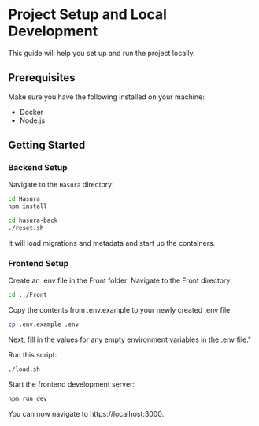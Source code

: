 # Project Setup and Local Development

This guide will help you set up and run the project locally.

## Prerequisites

Make sure you have the following installed on your machine:

- Docker
- Node.js

## Getting Started

### Backend Setup

Navigate to the `Hasura` directory:

```sh
cd Hasura
npm install
```

```sh
cd hasura-back
./reset.sh
```

It will load migrations and metadata and start up the containers.

### Frontend Setup

Create an .env file in the Front folder:
Navigate to the Front directory:

```sh
cd ../Front
```

Copy the contents from .env.example to your newly created .env file

```sh
cp .env.example .env
```

Next, fill in the values for any empty environment variables in the .env file."

Run this script:

```sh
./load.sh
```

Start the frontend development server:

```sh
npm run dev
```

You can now navigate to https://localhost:3000.
